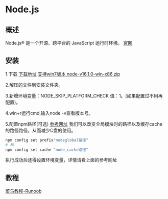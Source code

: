 # Node.js
## 概述

Node.js® 是一个开源、跨平台的 JavaScript 运行时环境。
[官网](https://nodejs.org/zh-cn/)

## 安装
1.下载
[下载地址](https://nodejs.org/download/release/)
[支持win7版本 node-v16.1.0-win-x86.zip](https://nodejs.org/download/release/v16.1.0/)

2.解压的文件到安装文件夹。

3.新增环境变量：NODE_SKIP_PLATFORM_CHECK  值：1。(如果配置过不用再配置)。

4.win+r运行cmd,输入node -v查看版本号。

5.配置npm路径(可选)
[参考网址](https://zhuanlan.zhihu.com/p/148188987)
我们可以改变全局模块时的路径以及缓存cache的路径路径，从而减少C盘的使用。

```bash
npm config set prefix"nodeglobal路径"
# 和
npm config set cache "node_cache路径"
```
执行成功后还得设置环境变量，详情请看上面的参考网址
## 教程

[菜鸟教程-Runoob](https://www.runoob.com/nodejs/nodejs-tutorial.html)